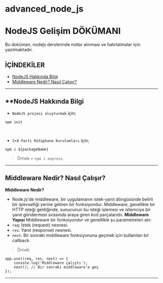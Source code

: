 # advanced_node_js
# **NodeJS Gelişim DÖKÜMANI**

Bu doküman, nodejs derslerinde notlar alınması ve hatırlatmalar için yazılmaktadır.
<br/>

## **İÇİNDEKİLER**
- [NodeJS Hakkında Bilgi](#nodejs-hakkında-bilgi)
- [Middleware Nedir? Nasıl Çalışır?](#middleware-nedir-nasıl-çalışır)
---

## **NodeJS Hakkında Bilgi

- `NodeJS projesi oluşturmak` için;
```
npm init
```
<br/>

- `3rd Parti Kütüphane Kurulumları` için;
```
npm i ${packageName}
```
> Örnek = `npm i express`
---

## **Middleware Nedir? Nasıl Çalışır?**
**Middleware Nedir?**
- Node.js'de middleware, bir uygulamanın istek-yanıt döngüsünde belirli bir işlevselliği yerine getiren bir fonksiyondur. Middleware, genellikle bir HTTP isteği geldiğinde, sunucunun bu isteği işlemesi ve istemciye bir yanıt göndermesi sırasında araya giren kod parçalarıdır.
**Middleware Yapısı**
Middleware bir fonksiyondur ve genellikle şu parametreleri alır:
- `req`: İstek (request) nesnesi.
- `res`: Yanıt (response) nesnesi.
- `next`: Bir sonraki middleware fonksiyonuna geçmek için kullanılan bir callback.

> Örnek
```
app.use((req, res, next) => {
    console.log('Middleware çalıştı');
    next(); // Bir sonraki middleware'e geç
});
```


---
